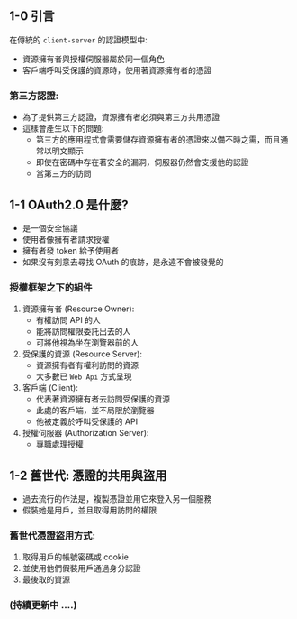 ## 1-0 引言

在傳統的 `client-server` 的認證模型中:

- 資源擁有者與授權伺服器屬於同一個角色
- 客戶端呼叫受保護的資源時，使用著資源擁有者的憑證

### 第三方認證:

- 為了提供第三方認證，資源擁有者必須與第三方共用憑證
- 這樣會產生以下的問題:
  - 第三方的應用程式會需要儲存資源擁有者的憑證來以備不時之需，而且通常以明文顯示
  - 即使在密碼中存在著安全的漏洞，伺服器仍然會支援他的認證
  - 當第三方的訪問

## 1-1 OAuth2.0 是什麼?

- 是一個安全協議
- 使用者像擁有者請求授權
- 擁有者發 token 給予使用者
- 如果沒有刻意去尋找 OAuth 的痕跡，是永遠不會被發覺的

### 授權框架之下的組件

1. 資源擁有者 (Resource Owner):
   - 有權訪問 API 的人
   - 能將訪問權限委託出去的人
   - 可將他視為坐在瀏覽器前的人
2. 受保護的資源 (Resource Server):
   - 資源擁有者有權利訪問的資源
   - 大多數已 `Web Api` 方式呈現
3. 客戶端 (Client):
   - 代表著資源擁有者去訪問受保護的資源
   - 此處的客戶端，並不局限於瀏覽器
   - 他被定義於呼叫受保護的 API
4. 授權伺服器 (Authorization Server):
   - 專職處理授權

## 1-2 舊世代: 憑證的共用與盜用

- 過去流行的作法是，複製憑證並用它來登入另一個服務
- 假裝她是用戶，並且取得用訪問的權限

### 舊世代憑證盜用方式:

1. 取得用戶的帳號密碼或 cookie
2. 並使用他們假裝用戶通過身分認證
3. 最後取的資源

### (持續更新中 ....)

